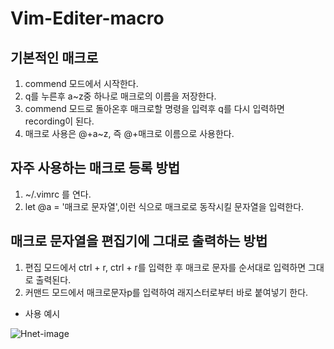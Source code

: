 # Vim-Editer-macro

## 기본적인 매크로 

1. commend 모드에서 시작한다.
2. q를 누른후 a~z중 하나로 매크로의 이름을 저장한다.
3. commend 모드로 돌아온후 매크로할 명령을 입력후 q를 다시 입력하면 recording이 된다.
4. 매크로 사용은 @+a~z, 즉 @+매크로 이름으로 사용한다.

## 자주 사용하는 매크로 등록 방법
1. ~/.vimrc 를 연다.
2. let @a = '매크로 문자열',이런 식으로 매크로로 동작시킬 문자열을 입력한다.
 
## 매크로 문자열을 편집기에 그대로 출력하는 방법
1. 편집 모드에서 ctrl + r, ctrl + r를 입력한 후 매크로 문자를 순서대로 입력하면 그대로 출력된다.
2. 커맨드 모드에서 매크로문자p를 입력하여 래지스터로부터 바로 붙여넣기 한다. 
 
+ 사용 예시

![Hnet-image](https://user-images.githubusercontent.com/50985536/172001317-e33a47f6-9e02-41e1-b7a1-063e3a0df66e.gif)
